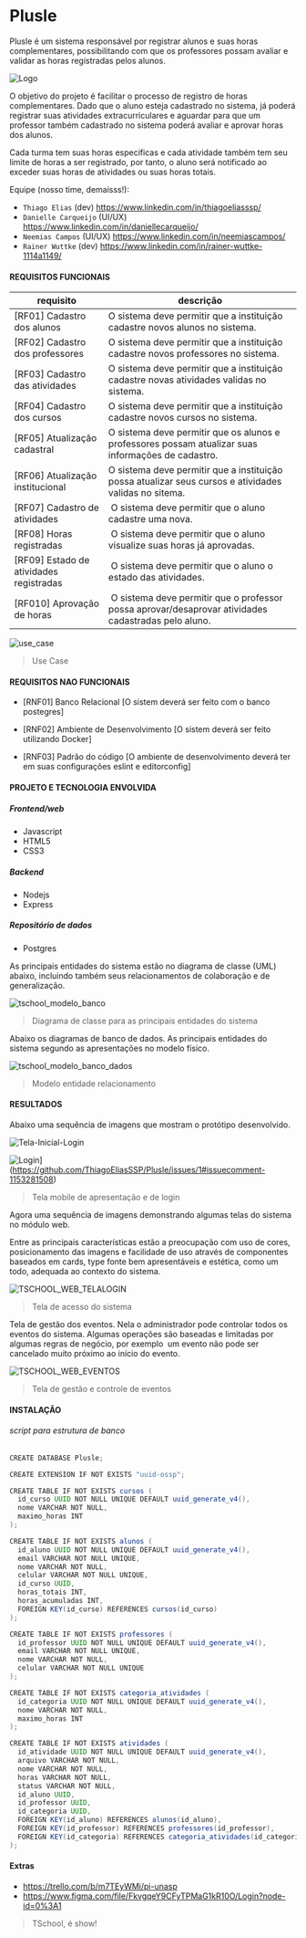 # Plusle

Plusle é um sistema responsável por registrar alunos e suas horas complementares, possibilitando com que os professores possam avaliar e validar as horas registradas pelos alunos.

![Logo](https://github.com/ThiagoEliasSSP/Plusle/issues/1#issue-1268687201)

O objetivo do projeto é facilitar o processo de registro de horas complementares. Dado que o aluno esteja cadastrado no sistema, já poderá registrar suas atividades extracurriculares e aguardar para que um professor também cadastrado no sistema poderá avaliar e aprovar horas dos alunos.

Cada turma tem suas horas especificas e cada atividade também tem seu limite de horas a ser registrado, por tanto, o aluno será notificado ao exceder suas horas de atividades ou suas horas totais.

Equipe (nosso time, demaisss!):

- `Thiago Elias` (dev) <https://www.linkedin.com/in/thiagoeliasssp/>
- `Danielle Carqueijo` (UI/UX) <https://www.linkedin.com/in/daniellecarqueijo/>
- `Neemias Campos` (UI/UX) <https://www.linkedin.com/in/neemiascampos/>
- `Rainer Wuttke` (dev) <https://www.linkedin.com/in/rainer-wuttke-1114a1149/>

#### REQUISITOS FUNCIONAIS

| requisito | descrição |
| ------------ | ------------ |
| [RF01] Cadastro dos alunos | O sistema deve permitir que a instituição cadastre novos alunos no sistema. |
| [RF02] Cadastro dos professores | O sistema deve permitir que a instituição cadastre novos professores no sistema. |
| [RF03] Cadastro das atividades | O sistema deve permitir que a instituição cadastre novas atividades validas no sistema. |
[RF04] Cadastro dos cursos | O sistema deve permitir que a instituição cadastre novos cursos no sistema. |
| [RF05] Atualização cadastral | O sistema deve permitir que os alunos e professores possam atualizar suas informações de cadastro.|
| [RF06] Atualização institucional | O sistema deve permitir que a instituição possa atualizar seus cursos e atividades validas no sitema.|
| [RF07] Cadastro de atividades |  O sistema deve permitir que o aluno cadastre uma nova. |
| [RF08] Horas registradas |  O sistema deve permitir que o aluno visualize suas horas já aprovadas. |
| [RF09] Estado de atividades registradas |  O sistema deve permitir que o aluno o estado das atividades. |
| [RF010] Aprovação de horas |  O sistema deve permitir que o professor possa aprovar/desaprovar atividades cadastradas pelo aluno. |

![use_case](https://github.com/ThiagoEliasSSP/Plusle/issues/1#issuecomment-1153279701)
> Use Case

#### REQUISITOS NAO FUNCIONAIS

- [RNF01] Banco Relacional
 [O sistem deverá ser feito com o banco postegres]

- [RNF02] Ambiente de Desenvolvimento
 [O sistem deverá ser feito utilizando Docker]

- [RNF03] Padrão do código
 [O ambiente de desenvolvimento deverá ter em suas configurações eslint e editorconfig]

#### PROJETO E TECNOLOGIA ENVOLVIDA

##### Frontend/web

- Javascript
- HTML5
- CSS3

##### Backend

- Nodejs
- Express

##### Repositório de dados

- Postgres

As principais entidades do sistema estão no diagrama de classe (UML) abaixo, incluindo também seus relacionamentos de colaboração e de generalização.

![tschool_modelo_banco](https://github.com/ThiagoEliasSSP/Plusle/issues/1#issuecomment-1153279888)
> Diagrama de classe para as principais entidades do sistema

Abaixo os diagramas de banco de dados. As principais entidades do sistema segundo as apresentações no modelo físico.

![tschool_modelo_banco_dados](https://github.com/ThiagoEliasSSP/Plusle/issues/1#issuecomment-1153279969)
> Modelo entidade relacionamento

#### RESULTADOS

Abaixo uma sequência de imagens que mostram o protótipo desenvolvido.

![Tela-Inicial-Login](https://user-images.githubusercontent.com/34111297/70012793-4d81a680-1554-11ea-96a8-2e1c3ab38b43.jpg)

![Login](https://user-images.githubusercontent.com/34111297/70012956-cb45b200-1554-11ea-9982-265d87d03118.png)](<https://github.com/ThiagoEliasSSP/Plusle/issues/1#issuecomment-1153281508>)
> Tela mobile de apresentação e de login

Agora uma sequência de imagens demonstrando algumas telas do sistema no módulo web.

Entre as principais características estão a preocupação com uso de cores, posicionamento das imagens e facilidade de uso através de componentes baseados em cards, type fonte bem apresentáveis e estética, como um todo, adequada ao contexto do sistema.

![TSCHOOL_WEB_TELALOGIN](https://user-images.githubusercontent.com/2241850/111889093-0fb2c680-89c1-11eb-9c52-908b9127dd91.png)
> Tela de acesso do sistema

Tela de gestão dos eventos. Nela o administrador pode controlar todos os eventos do sistema. Algumas operações são baseadas e limitadas por algumas regras de negócio, por exemplo  um evento não pode ser cancelado muito próximo ao início do evento.

![TSCHOOL_WEB_EVENTOS](https://user-images.githubusercontent.com/2241850/111889101-1b9e8880-89c1-11eb-9757-c4a3e4bacdde.png)
> Tela de gestão e controle de eventos

#### INSTALAÇÃO

###### script para estrutura de banco

```java
CREATE DATABASE Plusle;

CREATE EXTENSION IF NOT EXISTS "uuid-ossp";

CREATE TABLE IF NOT EXISTS cursos (
  id_curso UUID NOT NULL UNIQUE DEFAULT uuid_generate_v4(),
  nome VARCHAR NOT NULL,
  maximo_horas INT
);

CREATE TABLE IF NOT EXISTS alunos (
  id_aluno UUID NOT NULL UNIQUE DEFAULT uuid_generate_v4(),
  email VARCHAR NOT NULL UNIQUE,
  nome VARCHAR NOT NULL,
  celular VARCHAR NOT NULL UNIQUE,
  id_curso UUID,
  horas_totais INT,
  horas_acumuladas INT,
  FOREIGN KEY(id_curso) REFERENCES cursos(id_curso)
);

CREATE TABLE IF NOT EXISTS professores (
  id_professor UUID NOT NULL UNIQUE DEFAULT uuid_generate_v4(),
  email VARCHAR NOT NULL UNIQUE,
  nome VARCHAR NOT NULL,
  celular VARCHAR NOT NULL UNIQUE
);

CREATE TABLE IF NOT EXISTS categoria_atividades (
  id_categoria UUID NOT NULL UNIQUE DEFAULT uuid_generate_v4(),
  nome VARCHAR NOT NULL,
  maximo_horas INT
);

CREATE TABLE IF NOT EXISTS atividades (
  id_atividade UUID NOT NULL UNIQUE DEFAULT uuid_generate_v4(),
  arquivo VARCHAR NOT NULL,
  nome VARCHAR NOT NULL,
  horas VARCHAR NOT NULL,
  status VARCHAR NOT NULL,
  id_aluno UUID,
  id_professor UUID,
  id_categoria UUID,
  FOREIGN KEY(id_aluno) REFERENCES alunos(id_aluno),
  FOREIGN KEY(id_professor) REFERENCES professores(id_professor),
  FOREIGN KEY(id_categoria) REFERENCES categoria_atividades(id_categoria)
);

```

#### Extras

- <https://trello.com/b/m7TEyWMi/pi-unasp>
- <https://www.figma.com/file/FkvgqeY9CFyTPMaG1kR10O/Login?node-id=0%3A1>

> TSchool, é show!
